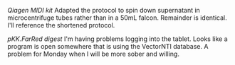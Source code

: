*Qiagen MIDI kit*
Adapted the protocol to spin down supernatant in microcentrifuge tubes rather than in a 50mL falcon. Remainder is identical. I'll reference the shortened protocol.

*pKK.FarRed digest*
I'm having problems logging into the tablet. Looks like a program is open somewhere that is using the VectorNTI database. A problem for Monday when I will be more sober and willing.